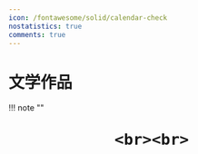 ```yaml
---
icon: /fontawesome/solid/calendar-check
nostatistics: true
comments: true
---
```

# 文学作品 

!!! note ""
    <div align="center" style="font-size:32px;font-weight:bold">
        

    <br><br>